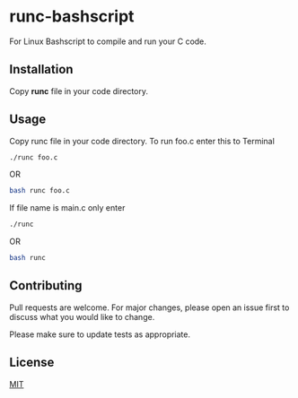 # runc-bashscript

For Linux
Bashscript to compile and run your C code.

## Installation

Copy **runc** file in your code directory.

## Usage

Copy runc file in your code directory. To run foo.c enter this to Terminal
```bash
./runc foo.c 
```
OR
```bash
bash runc foo.c
```
If file name is main.c only enter

```bash
./runc
```
OR
```bash
bash runc
```
## Contributing
Pull requests are welcome. For major changes, please open an issue first to discuss what you would like to change.

Please make sure to update tests as appropriate.

## License
[MIT](https://choosealicense.com/licenses/mit/)
